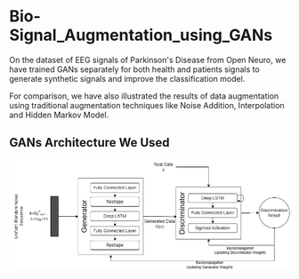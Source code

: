 # Bio-Signal_Augmentation_using_GANs
<p>On the dataset of EEG signals of Parkinson's Disease from Open Neuro, we have trained GANs separately for both health and patients signals to generate synthetic signals and improve the classification model.</p>
<P>For comparison, we have also illustrated the results of data augmentation using traditional augmentation techniques like Noise Addition, Interpolation and Hidden Markov Model.</P>
<h2>GANs Architecture We Used</h2>
<img src = "GANs_architecture.png">
